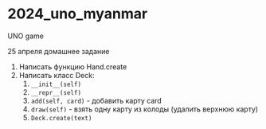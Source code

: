 # 2024_uno_myanmar
UNO game 

25 апреля домашнее задание
1. Написать функцию Hand.create
2. Написать класс Deck:
   1. `__init__(self)`
   2. `__repr__(self)`
   3. `add(self, card)` - добавить карту card
   4. `draw(self)` - взять одну карту из колоды (удалить верхнюю карту)
   5. `Deck.create(text)`
